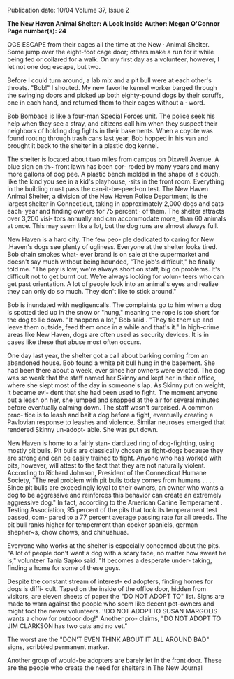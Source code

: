 Publication date: 10/04
Volume 37, Issue 2

**The New Haven Animal Shelter: A Look Inside**
**Author: Megan O'Connor**
**Page number(s): 24**

OGS 
ESCAPE 
from 
their 
cages all the 
time at the New 
· Animal 
Shelter. Some jump 
over the eight-foot 
cage door; others 
make a run for it 
while being fed or 
collared for a walk. 
On my first day as a 
volunteer, however, I 
let not one dog 
escape, 
but 
two. 


Before I could 
turn around, a lab 
mix and a pit bull were at each other's 
throats. "Bob!" I shouted. My new favorite 
kennel worker barged through the swinging 
doors and picked up both eighty-pound 
dogs by their scruffs, one in each hand, and 
returned them to their cages without a · 
word. 


Bob Bombace is like a four-man Special 
Forces unit. The police seek his help when 
they see a stray, and citizens call him when 
they suspect their neighbors of holding dog 
fights in their basements. When a coyote 
was found rooting through trash cans last 
year, Bob hopped in his van and brought it 
back to the shelter in a plastic dog kennel. 


The shelter is located about two miles 
from campus on Dixwell Avenue. A blue 
sign on th~ front lawn has been cor-
roded by many years and many more 
gallons of dog pee. A plastic bench 
molded in the shape of a couch, like the 
kind you see in a kid's playhouse, ·sits in the 
front room. Everything in the building 
must pass the can-it-be-peed-on test. The 
New Haven Animal Shelter, a division of 
the New Haven Police Department, is the 
largest shelter in Connecticut, taking in 
approximately 2,000 dogs and cats each· 
year and finding owners for 75 percent · of 
them. The shelter attracts over 3,200 visi-
tors annually and can accommodate more_ 
than 60 animals at once. This may seem like 
a lot, but the dog runs are almost always 
full. 


New Haven is a hard city. The few peo-
ple dedicated to caring for New .Haven's 
dogs see plenty of ugliness. Everyone at the 
shelter looks tired. Bob chain smokes what-
ever brand is on sale at the supermarket and 
doesn't say much without being hounded, 
"The job's difficult," he finally told me. 
"The pay is low; we're always short on staff, 
big on problems. It's difficult not to get 
burnt out. We're always looking for volun-
teers who can get past orientation. A lot of 
people look into an animal's eyes and realize 
they can only do so much. They don't like 
to stick around." 


Bob is inundated with negligencalls. 
The complaints go to him when a dog is 
spotted tied up in the snow or "hung," 
meaning the rope is too short for the dog to 
lie down. "It happens a lot," Bob said . 
"They tie them up and leave them outside, 
feed them once in a while and that's it." In 
high-crime areas like New Haven, dogs are 
often used as security devices. It is in cases 
like these that abuse most often occurs. 


One day last year, the shelter got a call 
about barking coming from an abandoned 
house. Bob found a white pit bull hung in 
the basement. She had been there about a 
week, ever since her owners were evicted. 
The dog was so weak that the staff named 
her Skinny and kept her in their office, 
where she slept most of the day in someone's 
lap. As Skinny put on weight, it became evi-
dent that she had been used to fight. The 
moment anyone put a leash on her, she 
jumped and snapped at the air for several 
minutes before eventually calming down. 
The staff wasn't surprised. A common prac-
tice is to leash and bait a dog before a fight, 
eventually creating a Pavlovian response to 
leashes and violence. Similar neuroses 
emerged that rendered Skinny un-adopt-
able. She was put down. 


New Haven is home to a fairly stan-
dardized ring of dog-fighting, using mostly 
pit bulls. Pit bulls are classically chosen as 
fight-dogs because they are strong and can 
be easily trained to fight. Anyone who has 
worked with pits, however, will attest to the 
fact that they are not naturally violent. 
According 
to 
Richard Johnson, 
President of the Connecticut Humane 
Society, "The real problem with pit bulls 
today comes from humans . . . . Since pit 
bulls are exceedingly loyal to their owners, 
an owner who wants a dog to be aggressive 
and reinforces this behavior can create an 
extremely aggressive dog." In fact, according 
to the American Canine Temperament . 
Testing Association, 95 percent of the pits 
that took its temperament test passed, com-
pared to a 77 percent average passing rate 
for all breeds. The pit bull ranks higher for 
temperment than cocker spaniels, german 
shepher~s, chow chows, and chihuahuas. 


Everyone who works at the shelter is 
especially concerned about the pits. "A lot of 
people don't want a dog with a scary face, 
no matter how sweet he is," volunteer Tania 
Sapko said. "It becomes a desperate under-
taking, finding a home for some of these 
guys. 


Despite the constant stream of interest-
ed adopters, finding homes for dogs is diffi-
cult. Taped on the inside of the office door, 
hidden from visitors, are eleven sheets of 
paper 
the "DO NOT ADOPT TO" list. 
Signs are made to warn against the people 
who seem like decent pet-owners and might 
fool the newer volunteers. '!DO NOT 
ADOPTTO SUSAN MARGOLIS 
wants 
a chow for outdoor dog!" Another pro-
claims, "DO NOT ADOPT TO JIM 
CLARKSON 
has two cats and no vet." 


The worst are the "DON'T EVEN THINK 
ABOUT IT ALL AROUND BAD" signs, 
scribbled 
permanent 
marker. 


Another group of would-be adopters are 
barely let in the front door. These are the 
people who create the need for shelters in 
The New Journal